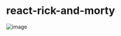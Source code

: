 # react-rick-and-morty
![image](https://user-images.githubusercontent.com/90072739/197847228-b3379343-703a-455f-9d6f-ffdf1692df0c.png)
